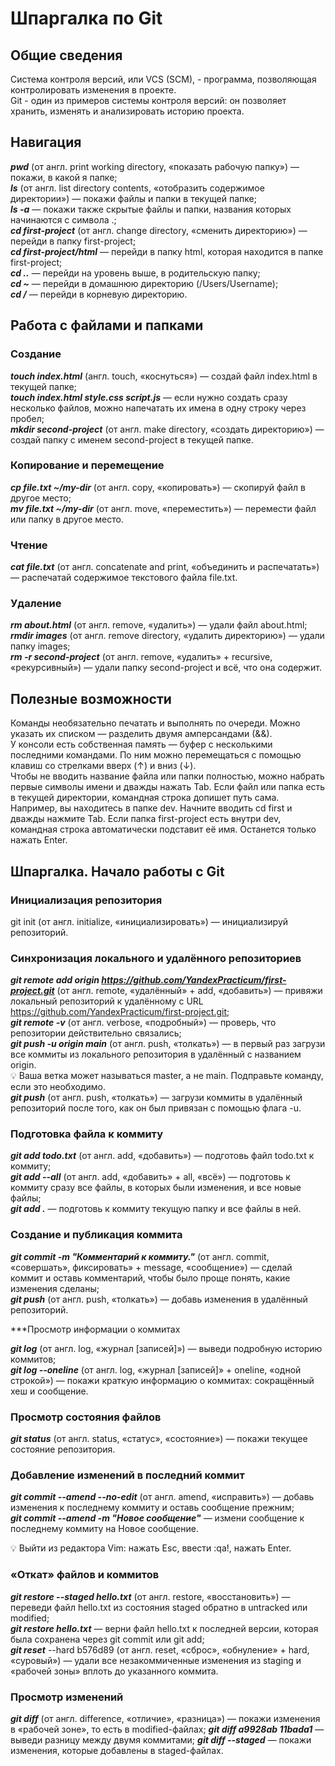 # Шпаргалка по Git

## Общие сведения

Система контроля версий, или VCS (SCM), - программа, позволяющая контролировать изменения в проекте.  
Git - один из примеров системы контроля версий: он позволяет хранить, изменять и анализировать историю проекта.

## Навигация

***pwd*** (от англ. print working directory, «показать рабочую папку») — покажи, в какой я папке;  
***ls*** (от англ. list directory contents, «отобразить содержимое директории») — покажи файлы и папки в текущей папке;  
***ls -a*** — покажи также скрытые файлы и папки, названия которых начинаются с символа .;  
***cd first-project*** (от англ. change directory, «сменить директорию») — перейди в папку first-project;  
***cd first-project/html*** — перейди в папку html, которая находится в папке first-project;  
***cd ..*** — перейди на уровень выше, в родительскую папку;  
***cd ~*** — перейди в домашнюю директорию (/Users/Username);  
***cd /*** — перейди в корневую директорию.

## Работа с файлами и папками

### Создание

***touch index.html*** (англ. touch, «коснуться») — создай файл index.html в текущей папке;  
***touch index.html style.css script.js*** — если нужно создать сразу несколько файлов, можно напечатать их имена в одну строку через пробел;  
***mkdir second-project*** (от англ. make directory, «создать директорию») — создай папку с именем second-project в текущей папке.

### Копирование и перемещение

***cp file.txt ~/my-dir*** (от англ. copy, «копировать») — скопируй файл в другое место;  
***mv file.txt ~/my-dir*** (от англ. move, «переместить») — перемести файл или папку в другое место.

### Чтение

***cat file.txt*** (от англ. concatenate and print, «объединить и распечатать») — распечатай содержимое текстового файла file.txt.

### Удаление

***rm about.html*** (от англ. remove, «удалить») — удали файл about.html;  
***rmdir images*** (от англ. remove directory, «удалить директорию») — удали папку images;  
***rm -r second-project*** (от англ. remove, «удалить» + recursive, «рекурсивный») — удали папку second-project и всё, что она содержит.

## Полезные возможности

Команды необязательно печатать и выполнять по очереди. Можно указать их списком — разделить двумя амперсандами (&&).  
У консоли есть собственная память — буфер с несколькими последними командами. По ним можно перемещаться с помощью клавиш со стрелками вверх (↑) и вниз (↓).  
Чтобы не вводить название файла или папки полностью, можно набрать первые символы имени и дважды нажать Tab. Если файл или папка есть в текущей директории, командная строка допишет путь сама.  
Например, вы находитесь в папке dev. Начните вводить cd first и дважды нажмите Tab. Если папка first-project есть внутри dev, командная строка автоматически подставит её имя. Останется только нажать Enter.

## Шпаргалка. Начало работы с Git

### Инициализация репозитория

git init (от англ. initialize, «инициализировать») — инициализируй репозиторий.

### Синхронизация локального и удалённого репозиториев

***git remote add origin https://github.com/YandexPracticum/first-project.git*** (от англ. remote, «удалённый» + add, «добавить») — привяжи локальный репозиторий к удалённому с URL https://github.com/YandexPracticum/first-project.git;  
***git remote -v*** (от англ. verbose, «подробный») — проверь, что репозитории действительно связались;  
***git push -u origin main*** (от англ. push, «толкать») — в первый раз загрузи все коммиты из локального репозитория в удалённый с названием origin.  
💡 Ваша ветка может называться master, а не main. Подправьте команду, если это необходимо.  
***git push*** (от англ. push, «толкать») — загрузи коммиты в удалённый репозиторий после того, как он был привязан с помощью флага -u.

### Подготовка файла к коммиту

***git add todo.txt*** (от англ. add, «добавить») — подготовь файл todo.txt к коммиту;  
***git add --all*** (от англ. add, «добавить» + all, «всё») — подготовь к коммиту сразу все файлы, в которых были изменения, и все новые файлы;  
***git add .*** — подготовь к коммиту текущую папку и все файлы в ней.

### Создание и публикация коммита

***git commit -m "Комментарий к коммиту."*** (от англ. commit, «совершать», фиксировать» + message, «сообщение») — сделай коммит и оставь комментарий, чтобы было проще понять, какие изменения сделаны;  
***git push*** (от англ. push, «толкать») — добавь изменения в удалённый репозиторий.

***Просмотр информации о коммитах

***git log*** (от англ. log, «журнал [записей]») — выведи подробную историю коммитов;  
***git log --oneline*** (от англ. log, «журнал [записей]» + oneline, «одной строкой») — покажи краткую информацию о коммитах: сокращённый хеш и сообщение.

### Просмотр состояния файлов
***git status*** (от англ. status, «статус», «состояние») — покажи текущее состояние репозитория.

### Добавление изменений в последний коммит
***git commit --amend --no-edit*** (от англ. amend, «исправить») — добавь изменения к последнему коммиту и оставь сообщение прежним;  
***git commit --amend -m "Новое сообщение"*** — измени сообщение к последнему коммиту на Новое сообщение.

💡 Выйти из редактора Vim: нажать Esc, ввести :qa!, нажать Enter.

### «Откат» файлов и коммитов

***git restore --staged hello.txt*** (от англ. restore, «восстановить») — переведи файл hello.txt из состояния staged обратно в untracked или modified;  
***git restore hello.txt*** — верни файл hello.txt к последней версии, которая была сохранена через git commit или git add;  
***git reset*** --hard b576d89 (от англ. reset, «сброс», «обнуление» + hard, «суровый») — удали все незакоммиченные изменения из staging и «рабочей зоны» вплоть до указанного коммита.

### Просмотр изменений

***git diff*** (от англ. difference, «отличие», «разница») — покажи изменения в «рабочей зоне», то есть в modified-файлах;
***git diff a9928ab 11bada1*** — выведи разницу между двумя коммитами;
***git diff --staged*** — покажи изменения, которые добавлены в staged-файлах.